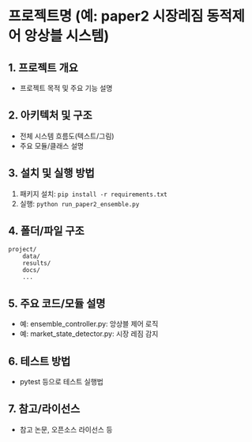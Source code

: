 # 프로젝트명 (예: paper2 시장레짐 동적제어 앙상블 시스템)

## 1. 프로젝트 개요
- 프로젝트 목적 및 주요 기능 설명

## 2. 아키텍처 및 구조
- 전체 시스템 흐름도(텍스트/그림)
- 주요 모듈/클래스 설명

## 3. 설치 및 실행 방법
1. 패키지 설치: `pip install -r requirements.txt`
2. 실행: `python run_paper2_ensemble.py`

## 4. 폴더/파일 구조
```
project/
    data/
    results/
    docs/
    ...
```

## 5. 주요 코드/모듈 설명
- 예: ensemble_controller.py: 앙상블 제어 로직
- 예: market_state_detector.py: 시장 레짐 감지

## 6. 테스트 방법
- pytest 등으로 테스트 실행법

## 7. 참고/라이선스
- 참고 논문, 오픈소스 라이선스 등 